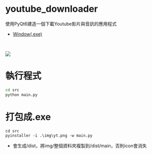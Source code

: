 # youtube_downloader
使用PyQt6建造一個下載Youtube影片與音訊的應用程式

- [Window(.exe)](https://github.com/cabie8399/youtube_downloader/releases)
<br>

![](https://images2.imgbox.com/de/c3/7TNkQ7Ic_o.jpg)


# 執行程式
```bash
cd src
python main.py
```

# 打包成.exe
```basg
cd src
pyinstaller -i .\img\yt.png -w main.py
```
- 會生成/dist，將img/整個資料夾複製到/dist/main，否則icon會消失